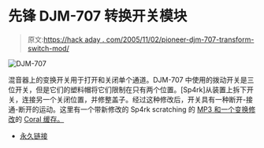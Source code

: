 # 先锋 DJM-707 转换开关模块

> 原文:[https://hack aday . com/2005/11/02/pioneer-djm-707-transform-switch-mod/](https://hackaday.com/2005/11/02/pioneer-djm-707-transform-switch-mod/)

![DJM-707](../Images/db2b9884b0a643d269331d9101770976.png)

混音器上的变换开关用于打开和关闭单个通道。DJM-707 中使用的拨动开关是三位开关，但是它们的塑料帽将它们限制在只有两个位置。[Sp4rk]从装置上拆下开关，连接另一个关闭位置，并修整盖子。经过这种修改后，开关具有一种断开-接通-断开的运动。这里有一个带新修改的 Sp4rk scratching 的 [MP3 和一个变换修改](http://web.interware.hu.nyud.net:8090/fegyvern/transform.mp3)的 [Coral 缓存。](http://sp4rk.fw.hu.nyud.net:8090/)

*   [永久链接](http://sp4rk.fw.hu)